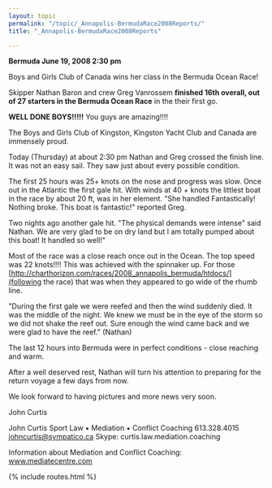 ```yaml
---
layout: topic
permalink: "/topic/_Annapolis-BermudaRace2008Reports/"
title: "_Annapolis-BermudaRace2008Reports"

---
```


**Bermuda June 19, 2008  2:30 pm**

Boys and Girls Club of Canada wins her class in the Bermuda Ocean Race!

Skipper Nathan Baron and crew Greg Vanrossem **finished 16th overall, out of 27 starters in the Bermuda Ocean Race** in the their first go.

**WELL DONE BOYS!!!!!**  You guys are amazing!!!!

The Boys and Girls Club of Kingston, Kingston Yacht Club and Canada are immensely proud.

Today (Thursday) at about 2:30 pm Nathan and Greg crossed the finish line.   It was not an easy sail.  They saw just about every possible condition.

The first 25 hours was 25+ knots on the nose and progress was slow. Once out in the Atlantic the first gale hit.  With winds at 40 + knots the littlest boat in the race by about 20 ft, was in her element.  "She handled Fantastically!  Nothing broke.  This boat is fantastic!" reported Greg.

Two nights ago another gale hit.  "The physical demands were intense" said Nathan.  We are very glad to be on dry land but I am totally pumped about this boat!  It handled so well!"

Most of the race was a close reach once out in the Ocean.  The top speed was 22 knots!!!!  This was achieved with the spinnaker up.  For those [http://charthorizon.com/races/2008_annapolis_bermuda/htdocs/](following the race) that was when they appeared to go wide of the rhumb line.

"During the first gale we were reefed and then the wind suddenly died. It was the middle of the night.  We knew we must be in the eye of the storm so we did not shake the reef out.  Sure enough the wind came back and we were glad to have the reef." (Nathan)

The last 12 hours into Bermuda were in perfect conditions - close reaching and warm.

After a well deserved rest, Nathan will turn his attention to preparing for the return voyage a few days from now.

We look forward to having pictures and more news very soon.

John Curtis


John Curtis
Sport Law &#9642; Mediation &#9642; Conflict Coaching
613.328.4015
johncurtis@sympatico.ca
Skype: curtis.law.mediation.coaching

Information about Mediation and Conflict Coaching: www.mediatecentre.com

{% include routes.html %}
